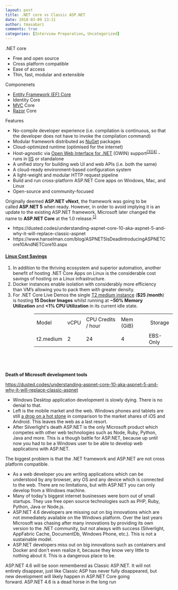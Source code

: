 ```yaml
---
layout: post
title: .NET core vs Classic ASP.NET
date: 2018-03-09 13:11
author: tmasabari
comments: true
categories: [Interview Preparation, Uncategorized]
---
```

.NET core
<ul>
 	<li>Free and open source</li>
 	<li>Cross platform compatible</li>
 	<li>Ease of access</li>
 	<li>Thin, fast, modular and extensible</li>
</ul>
Componenets
<ul>
 	<li><a title="Entity Framework" href="https://en.wikipedia.org/wiki/Entity_Framework">Entity Framework (EF) Core</a></li>
 	<li>Identity Core</li>
 	<li><a title="ASP.NET MVC" href="https://en.wikipedia.org/wiki/ASP.NET_MVC">MVC</a> Core</li>
 	<li><a title="ASP.NET Razor" href="https://en.wikipedia.org/wiki/ASP.NET_Razor">Razor</a> Core</li>
</ul>
Features
<ul>
 	<li>No-compile developer experience (i.e. compilation is continuous, so that the developer does not have to invoke the compilation command)</li>
 	<li>Modular framework distributed as <a title="NuGet" href="https://en.wikipedia.org/wiki/NuGet">NuGet</a> packages</li>
 	<li>Cloud-optimized runtime (optimised for the internet)</li>
 	<li>Host-agnostic via <a title="Open Web Interface for .NET" href="https://en.wikipedia.org/wiki/Open_Web_Interface_for_.NET">Open Web Interface for .NET</a> (OWIN) support<sup id="cite_ref-3" class="reference"><a href="https://en.wikipedia.org/wiki/ASP.NET_Core#cite_note-3">[3]</a></sup><sup id="cite_ref-4" class="reference"><a href="https://en.wikipedia.org/wiki/ASP.NET_Core#cite_note-4">[4]</a></sup> - runs in <a title="Internet Information Services" href="https://en.wikipedia.org/wiki/Internet_Information_Services">IIS</a> or standalone</li>
 	<li>A unified story for building web UI and web APIs (i.e. both the same)</li>
 	<li>A cloud-ready environment-based configuration system</li>
 	<li>A light-weight and modular HTTP request pipeline</li>
 	<li>Build and run cross-platform ASP.NET Core apps on Windows, Mac, and Linux</li>
 	<li>Open-source and community-focused</li>
</ul>
Originally deemed <b>ASP.NET vNext</b>, the framework was going to be called <b>ASP.NET 5</b> when ready. However, in order to avoid implying it is an update to the existing ASP.NET framework, Microsoft later changed the name to <b>ASP.NET Core</b> at the 1.0 release.<sup id="cite_ref-2" class="reference"><a href="https://en.wikipedia.org/wiki/ASP.NET_Core#cite_note-2">[2</a></sup>
<ul>
 	<li>https://dusted.codes/understanding-aspnet-core-10-aka-aspnet-5-and-why-it-will-replace-classic-aspnet</li>
 	<li>https://www.hanselman.com/blog/ASPNET5IsDeadIntroducingASPNETCore10AndNETCore10.aspx</li>
</ul>
<h4 id="linux-cost-savings"><a href="http://docs.servicestack.net/netcore">Linux Cost Savings</a></h4>
<ol>
 	<li>In addition to the thriving ecosystem and superior automation, another benefit of hosting .NET Core Apps on Linux is the considerable cost savings of hosting on a Linux infrastructure.</li>
 	<li>Docker instances enable isolation with considerably more efficiency than VM’s allowing you to pack them with greater density.</li>
 	<li>For .NET Core Live Demos the single <a href="https://aws.amazon.com/ec2/instance-types/">T2 medium instance</a> (<strong>$25 /month</strong>) is hosting <strong>15 Docker Images</strong> whilst running at <strong>~50% Memory Utilization</strong> and <strong>&lt;1% CPU Utilization</strong> in its current idle state.</li>
</ol>
<table style="width: 435.178px; margin-left: 90px;" border="0" cellspacing="0" cellpadding="0">
<tbody>
<tr style="height: 56.8959px;">
<td style="height: 56.8959px; width: 70.9838px;">Model</td>
<td style="height: 56.8959px; width: 34.6875px;">vCPU</td>
<td style="height: 56.8959px; width: 112.465px;">CPU Credits / hour</td>
<td style="height: 56.8959px; width: 86.5394px;">Mem (GiB)</td>
<td style="height: 56.8959px; width: 68.7616px;"> Storage</td>
</tr>
<tr>
<td style="width: 70.9838px;" height="15">t2.medium</td>
<td style="width: 34.6875px;">2</td>
<td style="width: 112.465px;">24</td>
<td style="width: 86.5394px;">4</td>
<td style="width: 68.7616px;">EBS-Only</td>
</tr>
</tbody>
</table>
&nbsp;

&nbsp;

<strong>Death of Microsoft development tools</strong>

https://dusted.codes/understanding-aspnet-core-10-aka-aspnet-5-and-why-it-will-replace-classic-aspnet
<ul>
 	<li>Windows Desktop application development is slowly dying. There is no denial to that.</li>
 	<li>Left is the mobile market and the web. Windows phones and tablets are still <a href="http://www.winbeta.org/news/windows-phone-market-share-drops-1-7-percent">a drop on a hot stone</a> in comparison to the market shares of iOS and Android. This leaves the web as a last resort.</li>
 	<li>After Silverlight's death ASP.NET is the only Microsoft product which competes with other web technologies such as Node, Ruby, Python, Java and more. This is a though battle for ASP.NET, because up until now you had to be a Windows user to be able to develop web applications with ASP.NET.</li>
</ul>
The biggest problem is that the .NET framework and ASP.NET are not cross platform compatible.
<ul>
 	<li>As a web developer you are writing applications which can be understood by any browser, any OS and any device which is connected to the web. There are no limitations, but with ASP.NET you can only develop from a Windows machine.</li>
 	<li>Many of today's biggest internet businesses were born out of small startups. They use free open source technologies such as PHP, Ruby, Python, Java or Node.js.</li>
 	<li>ASP.NET 4.6 developers are missing out on big innovations which are not immediately available on the Windows platform. Over the last years Microsoft was chasing after many innovations by providing its own version to the .NET community, but not always with success (Silverlight, AppFabric Cache, DocumentDb, Windows Phone, etc.). This is not a sustainable model.</li>
 	<li>ASP.NET developers miss out on big innovations such as containers and Docker and don't even realize it, because they know very little to nothing about it. This is a dangerous place to be.</li>
</ul>
ASP.NET 4.6 will be soon remembered as Classic ASP.NET. It will not entirely disappear, just like Classic ASP has never fully disappeared, but new development will likely happen in ASP.NET Core going forward. ASP.NET 4.6 is a dead horse in the long run
